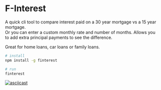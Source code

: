 # F-Interest

A quick cli tool to compare interest paid on a 30 year mortgage vs a 15 year mortgage.  
Or you can enter a custom monthly rate and number of months.
Allows you to add extra principal payments to see the difference.

Great for home loans, car loans or family loans.

```sh
# install
npm install -g finterest

# run
finterest
```

[![asciicast](https://asciinema.org/a/156465.png)](https://asciinema.org/a/156465)
